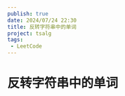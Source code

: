 ```yaml
---
publish: true
date: 2024/07/24 22:30
title: 反转字符串中的单词
project: tsalg
tags:
 - LeetCode
---
```


# 反转字符串中的单词
